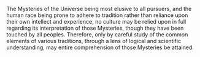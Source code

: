 The Mysteries of the Universe being most elusive to all pursuers, and the human race being prone to adhere to tradition rather than reliance upon their own intellect and experience, no culture may be relied upon in full regarding its interpretation of those Mysteries, though they have been touched by all peoples. Therefore, only by careful study of the common elements of various traditions, through a lens of logical and scientific understanding, may entire comprehension of those Mysteries be attained.